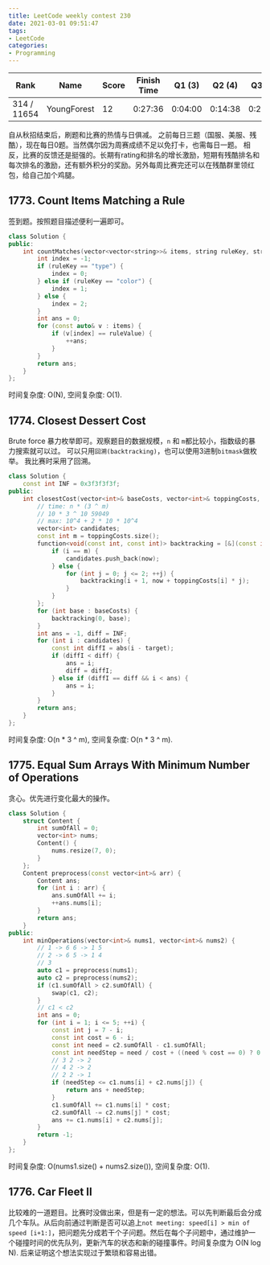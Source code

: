 ```yaml
---
title: LeetCode weekly contest 230
date: 2021-03-01 09:51:47
tags:
- LeetCode
categories:
- Programming
---
```


| Rank |	Name |	Score |	Finish Time | 	Q1 (3) |	Q2 (4) |	Q3 (5) |	Q4 (7)|
|--|--|--|--|--|--|--|--|
| 314 / 11654 | YoungForest | 12 | 	0:27:36 |  0:04:00 |  0:14:38 | 0:27:36 | null |

自从秋招结束后，刷题和比赛的热情与日俱减。
之前每日三题（国服、美服、残酷），现在每日0题。当然偶尔因为周赛成绩不足以免打卡，也需每日一题。
相反，比赛的反馈还是挺强的。长期有rating和排名的增长激励，短期有残酷排名和每次排名的激励，还有额外积分的奖励。另外每周比赛完还可以在残酷群里领红包，给自己加个鸡腿。

## 1773. Count Items Matching a Rule

签到题。按照题目描述便利一遍即可。

```cpp
class Solution {
public:
    int countMatches(vector<vector<string>>& items, string ruleKey, string ruleValue) {
        int index = -1;
        if (ruleKey == "type") {
            index = 0;
        } else if (ruleKey == "color") {
            index = 1;
        } else {
            index = 2;
        }
        int ans = 0;
        for (const auto& v : items) {
            if (v[index] == ruleValue) {
                ++ans;
            }
        }
        return ans;
    }
};
```

时间复杂度: O(N),
空间复杂度: O(1).

## 1774. Closest Dessert Cost

Brute force 暴力枚举即可。观察题目的数据规模，`n` 和 `m`都比较小，指数级的暴力搜索就可以过。
可以只用`回溯(backtracking)`，也可以使用3进制`bitmask`做枚举。
我比赛时采用了回溯。

```cpp
class Solution {
    const int INF = 0x3f3f3f3f;
public:
    int closestCost(vector<int>& baseCosts, vector<int>& toppingCosts, int target) {
        // time: n * (3 ^ m)
        // 10 * 3 ^ 10 59049
        // max: 10^4 + 2 * 10 * 10^4
        vector<int> candidates;
        const int m = toppingCosts.size();
        function<void(const int, const int)> backtracking = [&](const int i, const int now) -> void {
            if (i == m) {
                candidates.push_back(now);
            } else {
                for (int j = 0; j <= 2; ++j) {
                    backtracking(i + 1, now + toppingCosts[i] * j);
                }
            }
        };
        for (int base : baseCosts) {
            backtracking(0, base);
        }
        int ans = -1, diff = INF;
        for (int i : candidates) {
            const int diffI = abs(i - target);
            if (diffI < diff) {
                ans = i;
                diff = diffI;
            } else if (diffI == diff && i < ans) {
                ans = i;
            }
        }
        return ans;
    }
};
```

时间复杂度: O(n * 3 ^ m), 
空间复杂度: O(n * 3 ^ m).

## 1775. Equal Sum Arrays With Minimum Number of Operations

贪心。优先进行变化最大的操作。

```cpp
class Solution {
    struct Content {
        int sumOfAll = 0;
        vector<int> nums;
        Content() {
            nums.resize(7, 0);
        }
    };
    Content preprocess(const vector<int>& arr) {
        Content ans;
        for (int i : arr) {
            ans.sumOfAll += i;
            ++ans.nums[i];
        }
        return ans;
    }
public:
    int minOperations(vector<int>& nums1, vector<int>& nums2) {
        // 1 -> 6 6 -> 1 5
        // 2 -> 6 5 -> 1 4
        // 3
        auto c1 = preprocess(nums1);
        auto c2 = preprocess(nums2);
        if (c1.sumOfAll > c2.sumOfAll) {
            swap(c1, c2);
        }
        // c1 < c2
        int ans = 0;
        for (int i = 1; i <= 5; ++i) {
            const int j = 7 - i;
            const int cost = 6 - i;
            const int need = c2.sumOfAll - c1.sumOfAll;
            const int needStep = need / cost + ((need % cost == 0) ? 0 : 1);
            // 3 2 -> 2
            // 4 2 -> 2
            // 2 2 -> 1
            if (needStep <= c1.nums[i] + c2.nums[j]) {
                return ans + needStep;
            }
            c1.sumOfAll += c1.nums[i] * cost;
            c2.sumOfAll -= c2.nums[j] * cost;
            ans += c1.nums[i] + c2.nums[j];
        }
        return -1;
    }
};
```

时间复杂度: O(nums1.size() + nums2.size()),
空间复杂度: O(1).

## 1776. Car Fleet II

比较难的一道题目。比赛时没做出来，但是有一定的想法。可以先判断最后会分成几个车队。从后向前通过判断是否可以追上`not meeting: speed[i] > min of speed [i+1:]`，把问题先分成若干个子问题。然后在每个子问题中，通过维护一个碰撞时间的优先队列，更新汽车的状态和新的碰撞事件。时间复杂度为 O(N log N).
后来证明这个想法实现过于繁琐和容易出错。